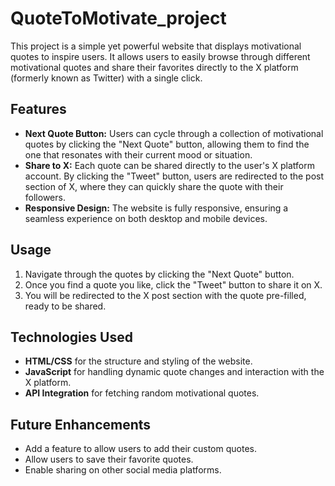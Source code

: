 # QuoteToMotivate_project
This project is a simple yet powerful website that displays motivational quotes to inspire users. It allows users to easily browse through different motivational quotes and share their favorites directly to the X platform (formerly known as Twitter) with a single click.


## Features
* **Next Quote Button:** 
Users can cycle through a collection of motivational quotes by clicking the "Next Quote" button, allowing them to find the one that resonates with their current mood or situation.
* **Share to X:** 
Each quote can be shared directly to the user's X platform account. By clicking the "Tweet" button, users are redirected to the post section of X, where they can quickly share the quote with their followers.
* **Responsive Design:**
The website is fully responsive, ensuring a seamless experience on both desktop and mobile devices.


## Usage
1. Navigate through the quotes by clicking the "Next Quote" button.
2. Once you find a quote you like, click the "Tweet" button to share it on X.
3. You will be redirected to the X post section with the quote pre-filled, ready to be shared.


## Technologies Used
* **HTML/CSS** for the structure and styling of the website.
* **JavaScript** for handling dynamic quote changes and interaction with the X platform.
* **API Integration** for fetching random motivational quotes.


## Future Enhancements
* Add a feature to allow users to add their custom quotes.
* Allow users to save their favorite quotes.
* Enable sharing on other social media platforms.

